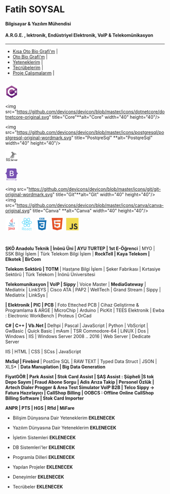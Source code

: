 # **Fatih SOYSAL**

#### Bilgisayar & Yazılım Mühendisi

#### A.R.G.E. , lektronik, Endüstriyel Elektronik, VoIP & Telekomünikasyon

---

- [Kısa Oto Bio Grafi'm](https://github.com/fsoysall/fsoysall/blob/main/) |
- [Oto Bio Grafi'm](https://github.com/fsoysall/fsoysall/blob/main/About-Me-DETAILED.md) |
- [Yeteneklerim](https://github.com/fsoysall/fsoysall/blob/main/My-Abilities.md) |
- [Tecrübelerim](https://github.com/fsoysall/fsoysall/blob/main/) |
- [Proje Çalışmalarım](https://github.com/fsoysall/fsoysall/blob/main/My-Over-Workeds.md) |

<br>

<div>
  <img src="https://github.com/devicons/devicon/blob/master/icons/csharp/csharp-original.svg" title="C#" **alt="C#" width="40" height="40"/>

<img src="https://github.com/devicons/devicon/blob/master/icons/dotnetcore/dotnetcore-original.svg" title="Core"**alt="Core" width="40" height="40"/>

  <img src="https://github.com/devicons/devicon/blob/master/icons/postgresql/postgresql-original-wordmark.svg" title="PostqreSql" **alt="PostqreSql" width="40" height="40"/>

  <img src="https://github.com/devicons/devicon/blob/master/icons/microsoftsqlserver/microsoftsqlserver-plain-wordmark.svg" title="MsSql" alt="MsSql" width="40" height="40"/>

  <img src="https://github.com/devicons/devicon/blob/master/icons/bootstrap/bootstrap-plain-wordmark.svg" title="Bootstrap"  alt="Bootstrap" width="40" height="40"/>&nbsp;

<img src="https://github.com/devicons/devicon/blob/master/icons/git/git-original-wordmark.svg" title="Git"**alt="Git" width="40" height="40"/>
  <img src="https://github.com/devicons/devicon/blob/master/icons/canva/canva-original.svg" title="Canva" **alt="Canva" width="40" height="40"/>

  <img src="https://github.com/devicons/devicon/blob/master/icons/java/java-original-wordmark.svg" title="Java" alt="Java" width="40" height="40"/>&nbsp;
  <img src="https://github.com/devicons/devicon/blob/master/icons/react/react-original-wordmark.svg" title="React" alt="React" width="40" height="40"/>&nbsp;
  <img src="https://github.com/devicons/devicon/blob/master/icons/css3/css3-plain-wordmark.svg"  title="CSS3" alt="CSS" width="40" height="40"/>&nbsp;
  <img src="https://github.com/devicons/devicon/blob/master/icons/html5/html5-original.svg" title="HTML5" alt="HTML" width="40" height="40"/>&nbsp;
  <img src="https://github.com/devicons/devicon/blob/master/icons/javascript/javascript-original.svg" title="JavaScript" alt="JavaScript" width="40" height="40"/>&nbsp;

</div>

<br>

 **ŞKÖ Anadolu Teknik | İnönü Üni | AYU TURTEP  | 1st E-Öğrenci** | MYO  |
 SSK  Bilgi İşlem | Türk Telekom Bilgi İşlem  | **RockTell | Kaya Telekom | Elkotek | BirCom**

 **Telekom Sektörü | TOTM** | Hastane Bilgi İşlem | Şeker Fabrikası | Kırtasiye Sektörü |  Türk Telekom | İnönü Üniversitesi

 **Telekomunikasyon | VoIP | Sippy** | Voice Master | **MediaGateway** | Mediatrix | LinkSYS | Cisco ATA  |  PAP2  | WellTech | Grand Stream | Sippy | Mediatrix | LinkSys |

 **| Elektronik | PIC  | PCB** | Foto Etteched PCB | Cihaz Geliştirme & Programlama & ARGE | MicroChip | Arduino | PicKit | TEES Elektronik | Ewba : Electronic WorkBench | Proteus | OrCad

**C# | C++ | Vb.Net |** Delhpi | Pascal | JavaScript | Python | VbScript | GwBasic |  Quick Basic  | mAsm | TSR
Commodore-64 | LiNUX | Dos | Windows | IIS | Windows Server 2008 .. 2016 | Web Server |
Dedicate Server

IIS | HTML | CSS | SCss | JavaScript

**MsSql | Firebird** | PostGre SQL | RAW TEXT | Typed Data Struct | JSON | XLS* | **Data Manuplation | Big Data Generation**

**FiyatGÖR | Park Assist |  Stok Card Assist  |  ŞAŞ Assist : Şüpheli |S tok Depo Sayım | Fraud Abone Sorgu | Adis Arıza Takip |  Personel Özlük | Artech Dialer Progger & Area Test Simulator VoIP B2B | Telco Sippy -> Fatura Hazırlayıcı |
CallShop Billing | OOBCS : Offline Online CallShop Billing Software | Stok Card Importer**

**ANPR | PTS | HGS | RfId | MiFare**

- Bilişim Dünyasına Dair Yeteneklerim **EKLENECEK**
- Yazılım Dünyasına Dair Yeteneklerim **EKLENECEK**
- İşletim Sistemleri **EKLENECEK**
- DB Sistemleri'ler **EKLENECEK**
- Programla Dilleri **EKLENECEK**

- Yapılan Projeler **EKLENECEK**
- Deneyimler **EKLENECEK**
- Tecrübeler **EKLENECEK**
